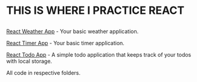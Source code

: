 # THIS IS WHERE I PRACTICE REACT

##

[React Weather App](http://basic-react-weather-app.herokuapp.com/) - Your basic weather application.

[React Timer App](http://basic-react-timer-app.herokuapp.com/) - Your basic timer application.

[React Todo App](http://basic-react-todo-app.herokuapp.com/) - A simple todo application that keeps track of your todos with local storage.

All code in respective folders.

